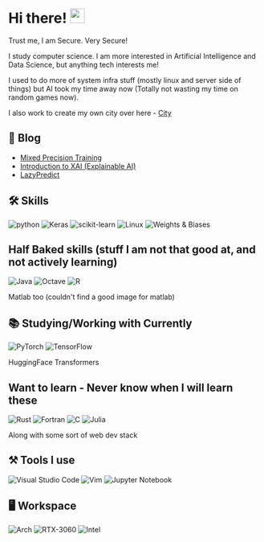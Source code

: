 # Hi there! <img src="https://media.giphy.com/media/hvRJCLFzcasrR4ia7z/giphy.gif" width="29px">

Trust me, I am Secure. Very Secure!

I study computer science. I am more interested in Artificial Intelligence and Data Science, but anything tech interests me!

I used to do more of system infra stuff (mostly linux and server side of things) but AI took my time away now (Totally not wasting my time on random games now).

I also work to create my own city over here - [City](https://skyline.github.com/supersecurehuman/2022)

## 📝 Blog
<!-- BLOGPOSTS:START -->
- [Mixed Precision Training](https://supersecurehuman.github.io/Mixed-Presision-Training/)
- [Introduction to XAI (Explainable AI)](https://supersecurehuman.github.io/Intro-XAI/)
- [LazyPredict](https://supersecurehuman.github.io/LazyPredict/)
<!-- BLOGPOSTS:END -->

## 🛠️ Skills

![python](https://img.shields.io/badge/Python-3776AB?style=for-the-badge&logo=python&logoColor=white)
![Keras](https://img.shields.io/badge/Keras-%23D00000.svg?style=for-the-badge&logo=Keras&logoColor=white)
![scikit-learn](https://img.shields.io/badge/scikit--learn-%23F7931E.svg?style=for-the-badge&logo=scikit-learn&logoColor=white)
![Linux](https://img.shields.io/badge/Linux-FCC624?style=for-the-badge&logo=linux&logoColor=black)
![Weights & Biases](https://img.shields.io/badge/Weights_&_Biases-FFBE00?style=for-the-badge&logo=WeightsAndBiases&logoColor=white)


## Half Baked skills (stuff I am not that good at, and not actively learning)

![Java](https://img.shields.io/badge/java-%23ED8B00.svg?style=for-the-badge&logo=java&logoColor=white)
![Octave](https://img.shields.io/badge/OCTAVE-darkblue?style=for-the-badge&logo=octave&logoColor=fcd683)
![R](https://img.shields.io/badge/r-%23276DC3.svg?style=for-the-badge&logo=r&logoColor=white)


Matlab too (couldn't find a good image for matlab)


## 📚 Studying/Working with Currently

![PyTorch](https://img.shields.io/badge/PyTorch-%23EE4C2C.svg?style=for-the-badge&logo=PyTorch&logoColor=white)
![TensorFlow](https://img.shields.io/badge/TensorFlow-%23FF6F00.svg?style=for-the-badge&logo=TensorFlow&logoColor=white)

HuggingFace Transformers





## Want to learn - Never know when I will learn these
![Rust](https://img.shields.io/badge/rust-%23000000.svg?style=for-the-badge&logo=rust&logoColor=white)
![Fortran](https://img.shields.io/badge/Fortran-%23734F96.svg?style=for-the-badge&logo=fortran&logoColor=white)
![C](https://img.shields.io/badge/c-%2300599C.svg?style=for-the-badge&logo=c&logoColor=white)
![Julia](https://img.shields.io/badge/-Julia-9558B2?style=for-the-badge&logo=julia&logoColor=white)


Along with some sort of web dev stack

## ⚒️ Tools I use
![Visual Studio Code](https://img.shields.io/badge/Visual%20Studio%20Code-0078d7.svg?style=for-the-badge&logo=visual-studio-code&logoColor=white)
![Vim](https://img.shields.io/badge/VIM-%2311AB00.svg?style=for-the-badge&logo=vim&logoColor=white)
![Jupyter Notebook](https://img.shields.io/badge/jupyter-%23FA0F00.svg?style=for-the-badge&logo=jupyter&logoColor=white)


## 🖥️ Workspace
![Arch](https://img.shields.io/badge/Arch%20Linux-1793D1?logo=arch-linux&logoColor=fff&style=for-the-badge)
![RTX-3060](https://img.shields.io/badge/NVIDIA-RTX_3060-76B900?style=for-the-badge&logo=nvidia&logoColor=white)
![Intel](https://img.shields.io/badge/Intel-Core_i7_11800H-0071C5?style=for-the-badge&logo=intel&logoColor=white)


